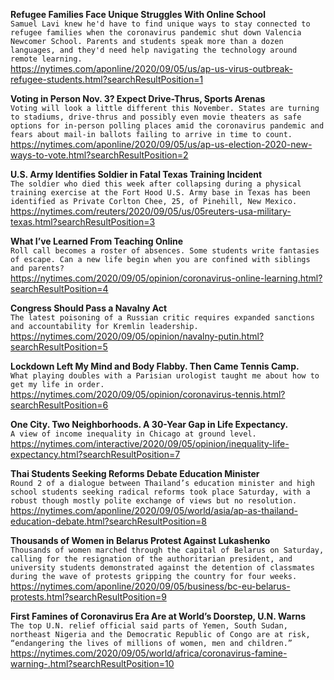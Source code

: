 **Refugee Families Face Unique Struggles With Online School**\
`Samuel Lavi knew he'd have to find unique ways to stay connected to refugee families when the coronavirus pandemic shut down Valencia Newcomer School. Parents and students speak more than a dozen languages, and they'd need help navigating the technology around remote learning.`\
https://nytimes.com/aponline/2020/09/05/us/ap-us-virus-outbreak-refugee-students.html?searchResultPosition=1

**Voting in Person Nov. 3? Expect Drive-Thrus, Sports Arenas**\
`Voting will look a little different this November. States are turning to stadiums, drive-thrus and possibly even movie theaters as safe options for in-person polling places amid the coronavirus pandemic and fears about mail-in ballots failing to arrive in time to count. `\
https://nytimes.com/aponline/2020/09/05/us/ap-us-election-2020-new-ways-to-vote.html?searchResultPosition=2

**U.S. Army Identifies Soldier in Fatal Texas Training Incident**\
`The soldier who died this week after collapsing during a physical training exercise at the Fort Hood U.S. Army base in Texas has been identified as Private Corlton Chee, 25, of Pinehill, New Mexico.`\
https://nytimes.com/reuters/2020/09/05/us/05reuters-usa-military-texas.html?searchResultPosition=3

**What I’ve Learned From Teaching Online**\
`Roll call becomes a roster of absences. Some students write fantasies of escape. Can a new life begin when you are confined with siblings and parents?`\
https://nytimes.com/2020/09/05/opinion/coronavirus-online-learning.html?searchResultPosition=4

**Congress Should Pass a Navalny Act**\
`The latest poisoning of a Russian critic requires expanded sanctions and accountability for Kremlin leadership.`\
https://nytimes.com/2020/09/05/opinion/navalny-putin.html?searchResultPosition=5

**Lockdown Left My Mind and Body Flabby. Then Came Tennis Camp.**\
`What playing doubles with a Parisian urologist taught me about how to get my life in order.`\
https://nytimes.com/2020/09/05/opinion/coronavirus-tennis.html?searchResultPosition=6

**One City. Two Neighborhoods. A 30-Year Gap in Life Expectancy.**\
`A view of income inequality in Chicago at ground level.`\
https://nytimes.com/interactive/2020/09/05/opinion/inequality-life-expectancy.html?searchResultPosition=7

**Thai Students Seeking Reforms Debate Education Minister**\
`Round 2 of a dialogue between Thailand’s education minister and high school students seeking radical reforms took place Saturday, with a robust though mostly polite exchange of views but no resolution.`\
https://nytimes.com/aponline/2020/09/05/world/asia/ap-as-thailand-education-debate.html?searchResultPosition=8

**Thousands of Women in Belarus Protest Against Lukashenko**\
`Thousands of women marched through the capital of Belarus on Saturday, calling for the resignation of the authoritarian president, and university students demonstrated against the detention of classmates during the wave of protests gripping the country for four weeks.`\
https://nytimes.com/aponline/2020/09/05/business/bc-eu-belarus-protests.html?searchResultPosition=9

**First Famines of Coronavirus Era Are at World’s Doorstep, U.N. Warns**\
`The top U.N. relief official said parts of Yemen, South Sudan, northeast Nigeria and the Democratic Republic of Congo are at risk, “endangering the lives of millions of women, men and children.”`\
https://nytimes.com/2020/09/05/world/africa/coronavirus-famine-warning-.html?searchResultPosition=10

